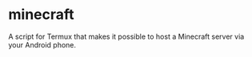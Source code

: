 # minecraft
A script for Termux that makes it possible to host a Minecraft server via your Android phone.
